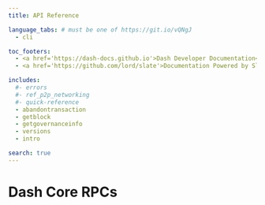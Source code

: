 ```yaml
---
title: API Reference

language_tabs: # must be one of https://git.io/vQNgJ
  - cli

toc_footers:
  - <a href='https://dash-docs.github.io'>Dash Developer Documentation</a>
  - <a href='https://github.com/lord/slate'>Documentation Powered by Slate</a>

includes:
  #- errors
  #- ref_p2p_networking
  #- quick-reference
  - abandontransaction
  - getblock
  - getgovernanceinfo
  - versions
  - intro

search: true
---
```


# Dash Core RPCs
